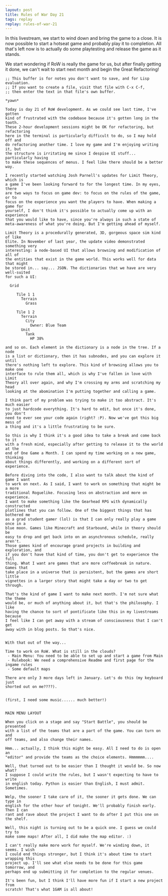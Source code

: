 ```yaml
---
layout: post
title: Rules of War Day 21
tags: replay
replay: rules-of-war-21
---
```

In this livestream, we start to wind down and bring the game to a close. It is
now possible to start a hotseat game and probably play it to completion. All
that's left now is to actually do some playtesting and release the game as it
stands.

We start wondering if RoW is really the game for us, but after finally getting
it done, we can't wait to start next month and begin the Great Refactoring!

    ;; This buffer is for notes you don't want to save, and for Lisp evaluation.
    ;; If you want to create a file, visit that file with C-x C-f,
    ;; then enter the text in that file's own buffer.

    *yawn*

    Today is day 21 of RoW development. As we could see last time, I've gotten
    kind of frustrated with the codebase because it's gotten long in the tooth.
    These 2-hour development sessions might be OK for refactoring, but refactoring
    here in the terminal is particularly difficult to do, so I may hold off and
    do refactoring another time. I love my game and I'm enjoying writing it, but
    the structure is irritating me since I despise UI stuff... particularly having
    to make these sequences of menus. I feel like there should be a better way.

    I recently started watching Josh Parnell's updates for Limit Theory, which is
    a game I've been looking forward to for the longest time. In my eyes, there
    are two ways to focus on game dev: to focus on the rules of the game, or to
    focus on the experience you want the players to have. When making a game for
    yourself, I don't think it's possible to actually come up with an experience
    that you would like to have, since you're always in such a state of
    meta-awareness of what you're doing. But I'm getting ahead of myself.

    Limit Theory is a procedurally generated, 3D, gorgeous space sim kind of like
    Elite. In November of last year, the update video demonstrated something very
    interesting: a node-based UI that allows browsing and modification of all of
    the entities that exist in the game world. This works well for data that might
    be stored in... say... JSON. The dictionaries that we have are very well-suited
    for such a UI:

      Grid

         Tile 1 1
           Terrain
             Grass

         Tile 1 2
           Terrain
             City
               Owner: Blue Team
           Unit
             Tank
               HP 38%

    and so on. Each element in the dictionary is a node in the tree. If a node
    is a list or dictionary, then it has subnodes, and you can explore it until
    there's nothing left to explore. This kind of browsing allows you to make one
    interface to rule them all, which is why I've fallen in love with Limit
    Theory all over again, and why I'm crossing my arms and scratching my head
    looking at the abomination I'm putting together and calling a game.

    I think part of my problem was trying to make it too abstract. It's much easier
    to just hardcode everything. It's hard to edit, but once it's done, you don't
    need to ever see your code again (right? :P). Now we've got this big mess of
    a thing and it's a little frustrating to be sure.

    So this is why I think it's a good idea to take a break and come back to it
    with a fresh mind, especially after getting to release it to the world at the
    end of One Game a Month. I can spend my time working on a new game, thinking
    about things differently, and working on a different sort of experience.

    Before diving into the code, I also want to talk about the kind of game I want
    to work on next. As I said, I want to work on something that might be a more
    traditional Roguelike. Focusing less on abstraction and more on experience.
    I want to make something like the Gearhead RPG with dynamically constructed
    plotlines that you can follow. One of the biggest things that has bothered me
    as a grad student gamer (lol) is that I can only really play a game once in a
    blue moon. Games like Minecraft and Starbound, while in theory should be
    easy to drop and get back into on an asynchronous schedule, really aren't.
    Those games kind of encourage grand projects in building and exploration, and
    if you don't have that kind of time, you don't get to experience the full
    thing. What I want are games that are more coffeebreak in nature. Games that
    take place in a universe that is persistent, but the games are short little
    vignettes in a larger story that might take a day or two to get through.

    That's the kind of game I want to make next month. I'm not sure what the theme
    would be, or much of anything about it, but that's the philosophy. I like
    having the chance to sort of pontificate like this in my livestreams because
    I feel like I can get away with a stream of consciousness that I can't get
    away with in blog posts. So that's nice.


    With that out of the way...

    Time to work on RoW. What is still in the clouds?
     - Main Menu: You need to be able to set up and start a game from Main
     - Rulebook: We need a comprehensive Readme and first page for the ingame rules
     - Some default maps

    There are only 3 more days left in January. Let's do this (my keyboard just
    shorted out on me????).


    (first, I need some music...... much better!)


    MAIN MENU LAYOUT

    When you click on a stage and say "Start Battle", you should be presented
    with a list of the teams that are a part of the game. You can turn on and
    off teams, and also change their names.

    Hmm... actually, I think this might be easy. All I need to do is open an
    "editor" and provide the teams as the choice elements. Hmmmmmm....

    Well, that turned out to be easier than I thought it would be. So now what?
    I suppose I could write the rules, but I wasn't expecting to have to write
    in english today. Python is easier than English, I must admit. Sometimes.

    Welp, the sooner I take care of it, the sooner it gets done. We can type in
    english for the other hour of tonight. We'll probably finish early. Then I can
    rant and rave about the project I want to do after I put this one on the shelf.

    Well, this night is turning out to be a quick one. I guess we could try to
    make some maps! After all, I did make the map editor. :)

    I can't really make more work for myself. We're winding down, it seems. I wish
    I could end things stronger, but I think it's about time to start wrapping this
    project up. I'll see what else needs to be done for this game tomorrow, and
    perhaps end up submitting it for completion to the regular venues.

    It's been fun, but I think I'll have more fun if I start a new project from
    scratch! That's what 1GAM is all about!
